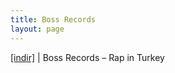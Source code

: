```yaml
---
title: Boss Records
layout: page
---
```


<a href="https://cloud.mail.ru/public/84e6d4230b4d/Boss%20Records%20-%20Rap%20in%20Turkey" target="_blank">[indir]</a>   |   Boss Records &#8211; Rap in Turkey